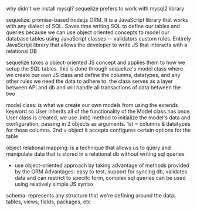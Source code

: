 why didn't we install mysql? sequelize prefers to work with mysql2 library

sequelize: promise-based node.js ORM. It is a JavaScript library that works with any dialect of SQL. Saves time writing SQL to define our tables and queries because we can use object oriented concepts to model our database tables using JavaScript classes -- validators custom rules. Entirely JavaScript library that allows the developer to write JS that interacts with a relational DB

sequelize takes a object-oriented JS concept and applies them to how we setup the SQL tables. this is done through sequelize's model class where we create our own JS class and define the columns, datatypes, and any other rules we need the data to adhere to. the class serves as a layer between API and db and will handle all transactions of data between the two 

model class: is what we create our own models from using the extends keyword so User inherits all of the functionality of the Model class has
once User class is created, we use .init() method to initialize the model's data and configuration, passing in 2 objects as arguments. 1st = columns & datatypes for those columns. 2nd = object it accepts configures certain options for the table

object relational mapping: is a technique that allows us to query and manipulate data that is stored in a relational db without writing sql queries
- use object-oriented approach by taking advantage of methods provided by the ORM
Advantages: easy to test, support for syncing db, validates data and can restrict to specifc form, complex sql queries can be used using relatively simple JS syntax

schema: represents any structure that we're defining around the data: tables, views, fields, packages, etc 
